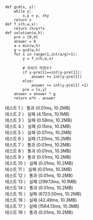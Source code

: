 ```
def gcd(x, y):
    while y:
        x,y = y, x%y
    return x
def f_x(h,w,x):
    return (h/w)*x
def solution(w,h):
    pre = [0,0]
    answer = 0
    a = min(w,h)
    g = gcd(w,h)
    for x in range(1,int(a/g)+1):
        y = f_x(h,w,x)

        # 차이가 자연수?
        if y-pre[1]==int(y-pre[1]):
            answer += int(y-pre[1])
        else:
            answer += int(y-pre[1] +1)
        pre = [x,y]
    answer = answer * g
    return w*h - answer
```
테스트 1 〉	통과 (0.01ms, 10.2MB)<br>
테스트 2 〉	실패 (4.15ms, 10.1MB)<br>
테스트 3 〉	실패 (0.59ms, 10.2MB)<br>
테스트 4 〉	실패 (0.15ms, 10.2MB)<br>
테스트 5 〉	실패 (0.07ms, 10.2MB)<br>
테스트 6 〉	실패 (1.20ms, 10.2MB)<br>
테스트 7 〉	통과 (0.01ms, 10.2MB)<br>
테스트 8 〉	통과 (0.01ms, 10.3MB)<br>
테스트 9 〉	통과 (0.01ms, 10.2MB)<br>
테스트 10 〉	실패 (0.01ms, 10.2MB)<br>
테스트 11 〉	실패 (0.01ms, 10.3MB)<br>
테스트 12 〉	통과 (0.01ms, 10.2MB)<br>
테스트 13 〉	실패 (299.13ms, 10.1MB)<br>
테스트 14 〉	통과 (0.01ms, 10.2MB)<br>
테스트 15 〉	실패 (6723.50ms, 10.2MB)<br>
테스트 16 〉	실패 (42.49ms, 10.3MB)<br>
테스트 17 〉	실패 (1564.13ms, 10.3MB)<br>
테스트 18 〉	통과 (0.01ms, 10.2MB)<br>

